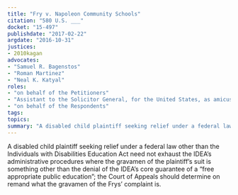 ```yaml
---
title: "Fry v. Napoleon Community Schools"
citation: "580 U.S. ___"
docket: "15-497"
publishdate: "2017-02-22"
argdate: "2016-10-31"
justices:
- 2010kagan
advocates:
- "Samuel R. Bagenstos"
- "Roman Martinez"
- "Neal K. Katyal"
roles:
- "on behalf of the Petitioners"
- "Assistant to the Solicitor General, for the United States, as amicus curiae, supporting the Petitioners"
- "on behalf of the Respondents"
tags:
topics:
summary: "A disabled child plaintiff seeking relief under a federal law other than the Individuals with Disabilities Education Act need not exhaust the IDEA’s administrative procedures where the gravamen of the plaintiff’s suit is something other than the denial of the IDEA’s core guarantee of a “free appropriate public education”; the Court of Appeals should determine on remand what the gravamen of the Frys’ complaint is."
---
```

A disabled child plaintiff seeking relief under a federal law other than the Individuals with Disabilities Education Act need not exhaust the IDEA’s administrative procedures where the gravamen of the plaintiff’s suit is something other than the denial of the IDEA’s core guarantee of a “free appropriate public education”; the Court of Appeals should determine on remand what the gravamen of the Frys’ complaint is.

